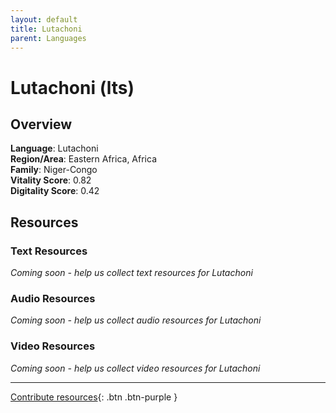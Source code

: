 ```yaml
---
layout: default
title: Lutachoni
parent: Languages
---
```


# Lutachoni (lts)

## Overview

**Language**: Lutachoni  
**Region/Area**: Eastern Africa, Africa  
**Family**: Niger-Congo  
**Vitality Score**: 0.82  
**Digitality Score**: 0.42  

## Resources

### Text Resources
*Coming soon - help us collect text resources for Lutachoni*

### Audio Resources
*Coming soon - help us collect audio resources for Lutachoni*

### Video Resources
*Coming soon - help us collect video resources for Lutachoni*

---

[Contribute resources](https://fairtrain.github.io/){: .btn .btn-purple }
